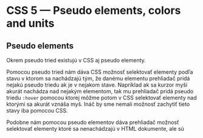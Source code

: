 # CSS 5 — Pseudo elements, colors and units

## Pseudo elements

Okrem pseudo tried existujú v CSS aj pseudo elementy.

Pomocou pseudo tried nám dáva CSS možnosť selektovať elementy podľa stavu v
ktorom sa nachádzajú tým, že danému elementu prehliadač pridá nejakú pseudo
triedu ak je v nejakom stave. Napríklad ak sa kurzor myši akurát nachádza nad
nejakým elementom, tak mu prehliadač pridá pseudo triedu `:hover` pomocou ktorej
môžme potom v CSS selektovať elementy nad ktorými sa akurát vznáša myš.
Ináč by sme nemali možnosť zachytiť tieto stavy iba
pomocou CSS.

Podobne nám pomocou pseudo elementov dáva prehliadač možnosť selektovať elementy
ktoré sa nenachádzajú v HTML dokumente, ale sú